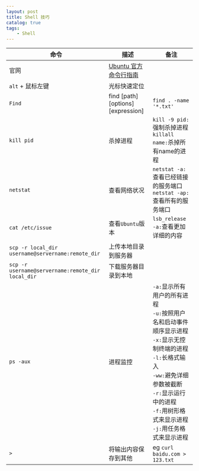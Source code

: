 ```yaml
---
layout: post
title: Shell 技巧
catalog: true
tags:
    - Shell
---
```


| 命令                                              | 描述                                                         | 备注                   |
| ------------------------------------------------- | ------------------------------------------------------------ | ---------------------- |
| 官网                                              | [Ubuntu 官方命令行指南](https://wiki.ubuntu.com.cn/%E5%91%BD%E4%BB%A4%E8%A1%8C%E6%8C%87%E5%8D%97) |                        |
| `alt` + 鼠标左键                                  | 光标快速定位                                                 |                        |
| `Find`                                            | find [path][options][expression]                             | `find . -name '*.txt'` |
| `kill pid`                                        | 杀掉进程 | `kill -9 pid:`强制杀掉进程<br/>`killall name:`杀掉所有name的进程 |
| `netstat`                                         | 查看网络状况 | `netstat -a:`查看已经链接的服务端口<br/>`netstat -ap:`查看所有的服务端口 |
| `cat /etc/issue`                                  | 查看`Ubuntu`版本 | `lsb_release -a:`查看更加详细的内容 |
| `scp -r local_dir username@servername:remote_dir` | 上传本地目录到服务器 |                        |
| `scp -r username@servername:remote_dir local_dir` | 下载服务器目录到本地 |                        |
| `ps -aux`                                         | 进程监控 | `-a:`显示所有用户的所有进程 <br/> `-u:`按照用户名和启动事件顺序显示进程<br/>`-x:`显示无控制终端的进程<br/>`-l:`长格式输入<br/>`-ww:`避免详细参数被截断<br/>`-r:`显示运行中的进程<br/>`-f:`用树形格式来显示进程<br/>`-j:`用任务格式来显示进程 |
|`>`|将输出内容保存到其他|eg  `curl baidu.com > 123.txt`|

